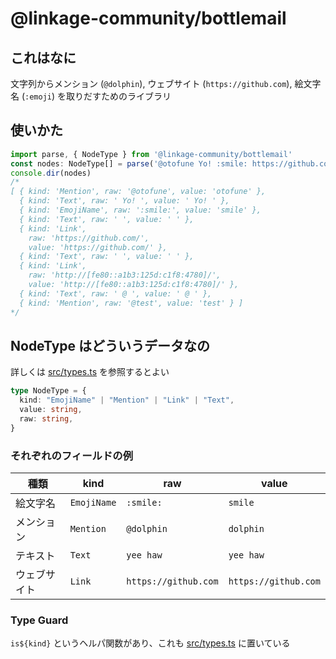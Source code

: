 @linkage-community/bottlemail
===

これはなに
---
文字列からメンション (`@dolphin`), ウェブサイト (`https://github.com`), 絵文字名 (`:emoji`) を取りだすためのライブラリ

使いかた
---

```typescript
import parse, { NodeType } from '@linkage-community/bottlemail'
const nodes: NodeType[] = parse('@otofune Yo! :smile: https://github.com/ http://[fe80::a1b3:125d:c1f8:4780]/ @ @test')
console.dir(nodes)
/*
[ { kind: 'Mention', raw: '@otofune', value: 'otofune' },
  { kind: 'Text', raw: ' Yo! ', value: ' Yo! ' },
  { kind: 'EmojiName', raw: ':smile:', value: 'smile' },
  { kind: 'Text', raw: ' ', value: ' ' },
  { kind: 'Link',
    raw: 'https://github.com/',
    value: 'https://github.com/' },
  { kind: 'Text', raw: ' ', value: ' ' },
  { kind: 'Link',
    raw: 'http://[fe80::a1b3:125d:c1f8:4780]/',
    value: 'http://[fe80::a1b3:125d:c1f8:4780]/' },
  { kind: 'Text', raw: ' @ ', value: ' @ ' },
  { kind: 'Mention', raw: '@test', value: 'test' } ]
*/
```

NodeType はどういうデータなの
---

詳しくは [src/types.ts](./src/types.ts) を参照するとよい

```typescript
type NodeType = {
  kind: "EmojiName" | "Mention" | "Link" | "Text",
  value: string,
  raw: string,
}
```

### それぞれのフィールドの例

種類|kind|raw|value
--|--|--|--
絵文字名|`EmojiName`|`:smile:`|`smile`
メンション|`Mention`|`@dolphin`|`dolphin`
テキスト|`Text`|`yee haw`|`yee haw`
ウェブサイト|`Link`|`https://github.com`|`https://github.com`

### Type Guard
`is${kind}` というヘルパ関数があり、これも [src/types.ts](./src/types.ts) に置いている
